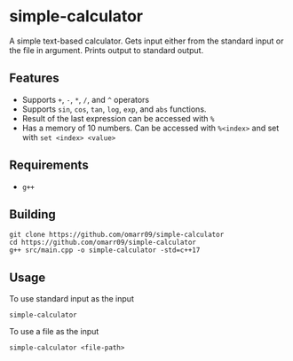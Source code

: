 
# simple-calculator
A simple text-based calculator. Gets input either from the standard input or the file in argument. Prints output to standard output.

## Features
- Supports `+`, `-`, `*`, `/`, and `^` operators
- Supports `sin`, `cos`, `tan`, `log`, `exp`, and `abs` functions.
- Result of the last expression can be accessed with `%`
- Has a memory of 10 numbers. Can be accessed with `%<index>` and set with `set <index> <value>`

## Requirements
- `g++`

## Building
```
git clone https://github.com/omarr09/simple-calculator
cd https://github.com/omarr09/simple-calculator
g++ src/main.cpp -o simple-calculator -std=c++17
```

## Usage
To use standard input as the input
```
simple-calculator
```
To use a file as the input
```
simple-calculator <file-path>
```